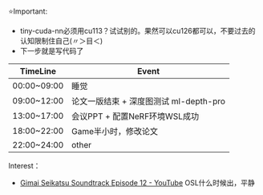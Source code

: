 ⭐Important: 
- tiny-cuda-nn必须用cu113？试试别的。果然可以cu126都可以，不要过去的认知限制住自己(〃＞目＜)
- 下一步就是写代码了

| TimeLine    | Event                       |
| ----------- | --------------------------- |
| 00:00~09:00 | 睡觉                          |
| 09:00~12:00 | 论文一版结束 + 深度图测试 ml-depth-pro |
| 13:00~17:00 | 会议PPT + 配置NeRF环境WSL成功       |
| 18:00~22:00 | Game半小时，修改论文                |
| 22:00~24:00 | other                       |

Interest：
- [Gimai Seikatsu Soundtrack Episode 12 - YouTube](https://www.youtube.com/watch?v=1j5fqQYTkjw&list=RDTQG-wH0nUKg&index=5) OSL什么时候出，平静

